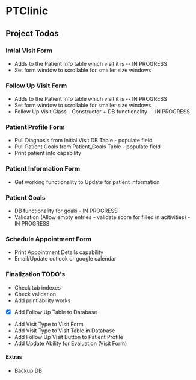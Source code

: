 # PTClinic

## Project Todos

### Intial Visit Form
- Adds to the Patient Info table which visit it is -- IN PROGRESS
- Set form window to scrollable for smaller size windows

### Follow Up Visit Form
- Adds to the Patient Info table which visit it is  -- IN PROGRESS
- Set form window to scrollable for smaller size windows
- Follow Up Visit Class - Constructor + DB functionality  -- IN PROGRESS

### Patient Profile Form
- Pull Diagnosis from Initial Visit DB Table - populate field
- Pull Patient Goals from Patient_Goals Table - populate field
- Print patient info capability

### Patient Information Form
- Get working functionality to Update for patient information

### Patient Goals
- DB functionality for goals - IN PROGRESS
- Validation (Allow empty entries - validate score for filled in acitivities) - IN PROGRESS


### Schedule Appointment Form
- Print Appointment Details capability
- Email/Update outlook or google calendar

### Finalization TODO's
- Check tab indexes
- Check validation
- Add print ability works
- [x] Add Follow Up Table to Database
- Add Visit Type to Visit Form
- Add Visit Type to Visit Table in Database
- Add Follow Up Visit Button to Patient Profile
- Add Update Ability for Evaluation (Visit Form)


#### Extras
- Backup DB


